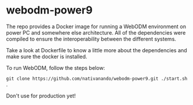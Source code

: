 # webodm-power9

The repo provides a Docker image for running a WebODM environment on power PC and somewhere else architecture. All of the dependencies were compiled to ensure the interoperability between the different systems.


Take a look at Dockerfile to know a little more about the dependencies and make sure the docker is installed.

To run WebODM, follow the steps below:

`git clone https://github.com/nativanando/webodm-power9.git
./start.sh
`.

Don't use for production yet!
